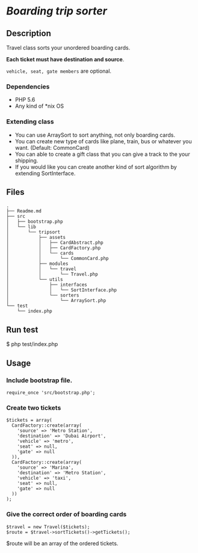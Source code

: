 ***Boarding trip sorter***
==============================================
Description 
----------------------------------------------
Travel class sorts your unordered boarding cards. 

**Each ticket must have destination and source**.

`vehicle, seat, gate members` are optional.

### Dependencies
- PHP 5.6
- Any kind of *nix OS

### Extending class
* You can use ArraySort to sort anything, not only boarding cards.
* You can create new type of cards like plane, train, bus or whatever you want. (Default: CommonCard)
* You can able to create a gift class that you can give a track to the your shipping.
* If you would like you can create another kind of sort algorithm by extending SortInterface. 

Files 
----------------------------------------------
    .
    ├── Readme.md
    ├── src
    │   ├── bootstrap.php
    │   └── lib
    │       └── tripsort
    │           ├── assets
    │           │   ├── CardAbstract.php
    │           │   ├── CardFactory.php
    │           │   └── cards
    │           │       └── CommonCard.php
    │           ├── modules
    │           │   └── travel
    │           │       └── Travel.php
    │           └── utils
    │               ├── interfaces
    │               │   └── SortInterface.php
    │               └── sorters
    │                   └── ArraySort.php
    └── test
        └── index.php



Run test 
----------------------------------------------
$ php test/index.php


Usage 
----------------------------------------------
### Include bootstrap file.
    require_once 'src/bootstrap.php';

### Create two tickets
    $tickets = array(
      CardFactory::create(array(
        'source' => 'Metro Station',
        'destination' => 'Dubai Airport',
        'vehicle' => 'metro',
        'seat' => null,
        'gate' => null
      )),
      CardFactory::create(array(
        'source' => 'Marina',
        'destination' => 'Metro Station',
        'vehicle' => 'taxi',
        'seat' => null,
        'gate' => null
      ))
    );

### Give the correct order of boarding cards
    $travel = new Travel($tickets);
    $route = $travel->sortTickets()->getTickets();
    
$route will be an array of the ordered tickets.
